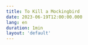 ```yaml
---
title: To Kill a Mockingbird
date: 2023-06-19T12:00:00.000
lang: en
duration: 1min
layout: 'default'
---
```


<Title />

I don't know, but they did it. They've done it before and they did it tonight and they'll do it again and when they do it--seems that only children weep. Good night.
